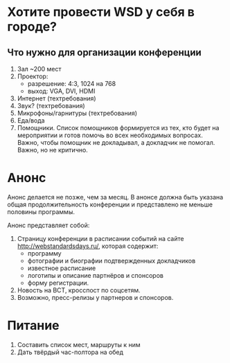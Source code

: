 Хотите провести WSD у себя в городе?
===

## Что нужно для организации конференции

1. Зал ~200 мест
2. Проектор: 
      * разрешение: 4:3, 1024 на 768
      * выход: VGA, DVI, HDMI
3. Интернет (техтребования)
4. Звук? (техтребования)
2. Микрофоны/гарнитуры (техтребования)
3. Еда/вода
4. Помощники. Список помощников формируется из тех, кто будет на мероприятии и готов помочь во всех необходимых вопросах. Важно, чтобы помощник не докладывал, а докладчик не помогал. Важно, но не критично.

Анонс
====

Анонс делается не позже, чем за месяц. В анонсе должна быть указана общая продолжительность конференции и представлено не меньше половины программы.

Анонс представляет собой:

1. Страницу конференции в расписании событий на сайте http://webstandardsdays.ru/, которая содержит:
   * программу
   * фотографии и биографии подтвержденных докладчиков
   * известное расписание
   * логотипы и описание партнёров и спонсоров
   * форму регистрации.
3. Новость на ВСТ, кросспост по соцсетям.
4. Возможно, пресс-релизы у партнеров и спонсоров.

Питание
====
1. Составить список мест, маршруты к ним
2. Дать твёрдый час-полтора на обед

